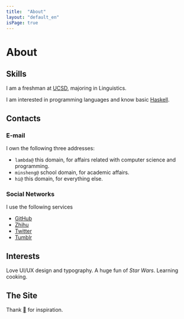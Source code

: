 ```yaml
---
title:  "About"
layout: "default_en"
isPage: true
---
```


# About

## Skills

I am a freshman at [UCSD](https://ucsd.edu), majoring in Linguistics.

I am interested in programming languages and know basic [Haskell](https://haskell.org).

## Contacts

### E-mail

I own the following three addresses:

* ``lambda@`` this domain, for affairs related with computer science and programming.
* ``minsheng@`` school domain, for academic affairs.
* ``hi@`` this domain, for everything else.

### Social Networks

I use the following services

* [GitHub](https://github.com/notcome)
* [Zhihu](https://zhihu.com/people/liu-ms)
* [Twitter](https://twitter.com/@Selveskii)
* [Tumblr](https://inversentropy.tumblr.com)

## Interests

Love UI/UX design and typography. A huge fun of <cite>Star Wars</cite>. Learning cooking.

## The Site

Thank [](https://apple.com) for inspiration.
